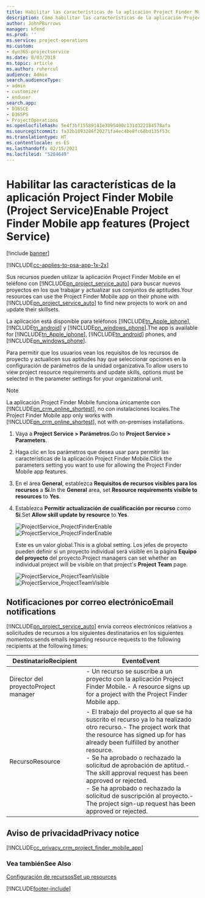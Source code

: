 ```yaml
---
title: Habilitar las características de la aplicación Project Finder Mobile
description: Cómo habilitar las características de la aplicación Project Finder Mobile para Project Service
author: JohnPBurrows
manager: kfend
ms.prod: ''
ms.service: project-operations
ms.custom:
- dyn365-projectservice
ms.date: 8/03/2018
ms.topic: article
ms.author: ruhercul
audience: Admin
search.audienceType:
- admin
- customizer
- enduser
search.app:
- D365CE
- D365PS
- ProjectOperations
ms.openlocfilehash: 5e4f3bf15589181e3095400c131d322184578afa
ms.sourcegitcommit: fa32b1893286f20271fa4ec4be8fc68bd135f53c
ms.translationtype: HT
ms.contentlocale: es-ES
ms.lasthandoff: 02/15/2021
ms.locfileid: "5284649"
---
```

# <a name="enable-project-finder-mobile-app-features-project-service"></a><span data-ttu-id="02cf5-103">Habilitar las características de la aplicación Project Finder Mobile (Project Service)</span><span class="sxs-lookup"><span data-stu-id="02cf5-103">Enable Project Finder Mobile app features (Project Service)</span></span>

[!include [banner](../includes/psa-now-project-operations.md)]

[!INCLUDE[cc-applies-to-psa-app-1x-2x](../includes/cc-applies-to-psa-app-1x-2x.md)]

<span data-ttu-id="02cf5-104">Sus recursos pueden utilizar la aplicación Project Finder Mobile en el teléfono con [!INCLUDE[pn_project_service_auto](../includes/pn-project-service-auto.md)] para buscar nuevos proyectos en los que trabajar y actualizar sus conjuntos de aptitudes.</span><span class="sxs-lookup"><span data-stu-id="02cf5-104">Your resources can use the Project Finder Mobile app on their phone with [!INCLUDE[pn_project_service_auto](../includes/pn-project-service-auto.md)] to find new projects to work on and update their skillsets.</span></span>  
  
 <span data-ttu-id="02cf5-105">La aplicación está disponible para teléfonos [!INCLUDE[tn_Apple_iphone](../includes/tn-apple-iphone.md)], [!INCLUDE[tn_android](../includes/tn-android.md)] y [!INCLUDE[pn_windows_phone](../includes/pn-windows-phone.md)].</span><span class="sxs-lookup"><span data-stu-id="02cf5-105">The app is available for [!INCLUDE[tn_Apple_iphone](../includes/tn-apple-iphone.md)], [!INCLUDE[tn_android](../includes/tn-android.md)] phones, and [!INCLUDE[pn_windows_phone](../includes/pn-windows-phone.md)].</span></span>  
    
 <span data-ttu-id="02cf5-106">Para permitir que los usuarios vean los requisitos de los recursos de proyecto y actualicen sus aptitudes hay que seleccionar opciones en la configuración de parámetros de la unidad organizativa.</span><span class="sxs-lookup"><span data-stu-id="02cf5-106">To allow users to view project resource requirements and update skills, options must be selected in the parameter settings for your organizational unit.</span></span>
  
> [!NOTE]
>  <span data-ttu-id="02cf5-107">La aplicación Project Finder Mobile funciona únicamente con [!INCLUDE[pn_crm_online_shortest](../includes/pn-crm-online-shortest.md)], no con instalaciones locales.</span><span class="sxs-lookup"><span data-stu-id="02cf5-107">The Project Finder Mobile app only works with [!INCLUDE[pn_crm_online_shortest](../includes/pn-crm-online-shortest.md)], not with on-premises installations.</span></span>  
  
1. <span data-ttu-id="02cf5-108">Vaya a **Project Service > Parámetros**.</span><span class="sxs-lookup"><span data-stu-id="02cf5-108">Go to **Project Service > Parameters**.</span></span>  
  
2. <span data-ttu-id="02cf5-109">Haga clic en los parámetros que desea usar para permitir las características de la aplicación Project Finder Mobile.</span><span class="sxs-lookup"><span data-stu-id="02cf5-109">Click the parameters setting you want to use for allowing the Project Finder Mobile app features.</span></span>  
  
3. <span data-ttu-id="02cf5-110">En el área **General**, establezca **Requisitos de recursos visibles para los recursos** a **Sí**.</span><span class="sxs-lookup"><span data-stu-id="02cf5-110">In the **General** area, set **Resource requirements visible to resources** to **Yes**.</span></span>  
  
4. <span data-ttu-id="02cf5-111">Establezca **Permitir actualización de cualificación por recurso** como **Sí**.</span><span class="sxs-lookup"><span data-stu-id="02cf5-111">Set **Allow skill update by resource** to **Yes**.</span></span>  
  
   <span data-ttu-id="02cf5-112">![ProjectService_ProjectFinderEnable](../psa/media/project-service-project-finder-enable.png "ProjectService_ProjectFinderEnable")</span><span class="sxs-lookup"><span data-stu-id="02cf5-112">![ProjectService_ProjectFinderEnable](../psa/media/project-service-project-finder-enable.png "ProjectService_ProjectFinderEnable")</span></span>  
  
   <span data-ttu-id="02cf5-113">Este es un valor global.</span><span class="sxs-lookup"><span data-stu-id="02cf5-113">This is a global setting.</span></span> <span data-ttu-id="02cf5-114">Los jefes de proyecto pueden definir si un proyecto individual será visible en la página **Equipo del proyecto** del proyecto.</span><span class="sxs-lookup"><span data-stu-id="02cf5-114">Project managers can set whether an individual project will be visible on that project's **Project Team** page.</span></span>  
  
   <span data-ttu-id="02cf5-115">![ProjectService_ProjectTeamVisible](../psa/media/project-service-project-team-visible.png "ProjectService_ProjectTeamVisible")</span><span class="sxs-lookup"><span data-stu-id="02cf5-115">![ProjectService_ProjectTeamVisible](../psa/media/project-service-project-team-visible.png "ProjectService_ProjectTeamVisible")</span></span>  
  
## <a name="email-notifications"></a><span data-ttu-id="02cf5-116">Notificaciones por correo electrónico</span><span class="sxs-lookup"><span data-stu-id="02cf5-116">Email notifications</span></span>  
 [!INCLUDE[pn_project_service_auto](../includes/pn-project-service-auto.md)] <span data-ttu-id="02cf5-117">envía correos electrónicos relativos a solicitudes de recursos a los siguientes destinatarios en los siguientes momentos:</span><span class="sxs-lookup"><span data-stu-id="02cf5-117">sends emails regarding resource requests to the following recipients at the following times:</span></span>  
  
|<span data-ttu-id="02cf5-118">Destinatario</span><span class="sxs-lookup"><span data-stu-id="02cf5-118">Recipient</span></span>|<span data-ttu-id="02cf5-119">Evento</span><span class="sxs-lookup"><span data-stu-id="02cf5-119">Event</span></span>|  
|---------------|-----------|  
|<span data-ttu-id="02cf5-120">Director del proyecto</span><span class="sxs-lookup"><span data-stu-id="02cf5-120">Project manager</span></span>|<span data-ttu-id="02cf5-121">- Un recurso se suscribe a un proyecto con la aplicación Project Finder Mobile.</span><span class="sxs-lookup"><span data-stu-id="02cf5-121">- A resource signs up for a project with the Project Finder Mobile app.</span></span>|  
|<span data-ttu-id="02cf5-122">Recurso</span><span class="sxs-lookup"><span data-stu-id="02cf5-122">Resource</span></span>|<span data-ttu-id="02cf5-123">- El trabajo del proyecto al que se ha suscrito el recurso ya lo ha realizado otro recurso.</span><span class="sxs-lookup"><span data-stu-id="02cf5-123">- The project work that the resource has signed up for has already been fulfilled by another resource.</span></span><br /><span data-ttu-id="02cf5-124">- Se ha aprobado o rechazado la solicitud de aprobación de aptitud.</span><span class="sxs-lookup"><span data-stu-id="02cf5-124">- The skill approval request has been approved or rejected.</span></span><br /><span data-ttu-id="02cf5-125">- Se ha aprobado o rechazado la solicitud de suscripción al proyecto.</span><span class="sxs-lookup"><span data-stu-id="02cf5-125">- The project sign-up request has been approved or rejected.</span></span>|  
  
## <a name="privacy-notice"></a><span data-ttu-id="02cf5-126">Aviso de privacidad</span><span class="sxs-lookup"><span data-stu-id="02cf5-126">Privacy notice</span></span>  
 [!INCLUDE[cc_privacy_crm_project_finder_mobile_app](../includes/cc-privacy-crm-project-finder-mobile-app.md)]  
  
### <a name="see-also"></a><span data-ttu-id="02cf5-127">Vea también</span><span class="sxs-lookup"><span data-stu-id="02cf5-127">See Also</span></span>  
 [<span data-ttu-id="02cf5-128">Configuración de recursos</span><span class="sxs-lookup"><span data-stu-id="02cf5-128">Set up resources</span></span>](../psa/set-up-resources.md)


[!INCLUDE[footer-include](../includes/footer-banner.md)]